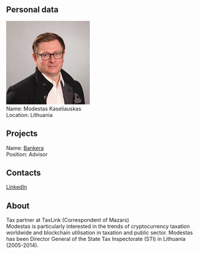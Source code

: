 ## Personal data
![Modestas Kaseliauskas photo](../people/photo/modestas_kaseliauskas.jpg)  
Name: Modestas Kaseliauskas  
Location:  Lithuania  
## Projects 
Name: [Bankera](../projects/bankera.md)  
Position: Advisor  
## Contacts
[LinkedIn](https://www.linkedin.com/in/modestas-kaseliauskas-64597b115/)  
## About
Tax partner at TaxLink (Correspondent of Mazars)	
Modestas is particularly interested in the trends of cryptocurrency taxation worldwide and blockchain utilisation in taxation and public sector. Modestas has been Director General of the State Tax Inspectorate (STI) in Lithuania (2005-2014).

 

